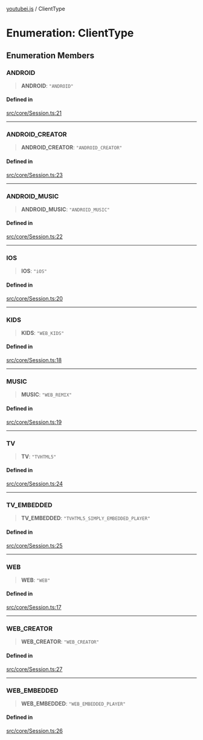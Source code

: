 [youtubei.js](../README.md) / ClientType

# Enumeration: ClientType

## Enumeration Members

### ANDROID

> **ANDROID**: `"ANDROID"`

#### Defined in

[src/core/Session.ts:21](https://github.com/LuanRT/YouTube.js/blob/4729016fb98e7045ee4043857be7eef780c01e35/src/core/Session.ts#L21)

***

### ANDROID\_CREATOR

> **ANDROID\_CREATOR**: `"ANDROID_CREATOR"`

#### Defined in

[src/core/Session.ts:23](https://github.com/LuanRT/YouTube.js/blob/4729016fb98e7045ee4043857be7eef780c01e35/src/core/Session.ts#L23)

***

### ANDROID\_MUSIC

> **ANDROID\_MUSIC**: `"ANDROID_MUSIC"`

#### Defined in

[src/core/Session.ts:22](https://github.com/LuanRT/YouTube.js/blob/4729016fb98e7045ee4043857be7eef780c01e35/src/core/Session.ts#L22)

***

### IOS

> **IOS**: `"iOS"`

#### Defined in

[src/core/Session.ts:20](https://github.com/LuanRT/YouTube.js/blob/4729016fb98e7045ee4043857be7eef780c01e35/src/core/Session.ts#L20)

***

### KIDS

> **KIDS**: `"WEB_KIDS"`

#### Defined in

[src/core/Session.ts:18](https://github.com/LuanRT/YouTube.js/blob/4729016fb98e7045ee4043857be7eef780c01e35/src/core/Session.ts#L18)

***

### MUSIC

> **MUSIC**: `"WEB_REMIX"`

#### Defined in

[src/core/Session.ts:19](https://github.com/LuanRT/YouTube.js/blob/4729016fb98e7045ee4043857be7eef780c01e35/src/core/Session.ts#L19)

***

### TV

> **TV**: `"TVHTML5"`

#### Defined in

[src/core/Session.ts:24](https://github.com/LuanRT/YouTube.js/blob/4729016fb98e7045ee4043857be7eef780c01e35/src/core/Session.ts#L24)

***

### TV\_EMBEDDED

> **TV\_EMBEDDED**: `"TVHTML5_SIMPLY_EMBEDDED_PLAYER"`

#### Defined in

[src/core/Session.ts:25](https://github.com/LuanRT/YouTube.js/blob/4729016fb98e7045ee4043857be7eef780c01e35/src/core/Session.ts#L25)

***

### WEB

> **WEB**: `"WEB"`

#### Defined in

[src/core/Session.ts:17](https://github.com/LuanRT/YouTube.js/blob/4729016fb98e7045ee4043857be7eef780c01e35/src/core/Session.ts#L17)

***

### WEB\_CREATOR

> **WEB\_CREATOR**: `"WEB_CREATOR"`

#### Defined in

[src/core/Session.ts:27](https://github.com/LuanRT/YouTube.js/blob/4729016fb98e7045ee4043857be7eef780c01e35/src/core/Session.ts#L27)

***

### WEB\_EMBEDDED

> **WEB\_EMBEDDED**: `"WEB_EMBEDDED_PLAYER"`

#### Defined in

[src/core/Session.ts:26](https://github.com/LuanRT/YouTube.js/blob/4729016fb98e7045ee4043857be7eef780c01e35/src/core/Session.ts#L26)
